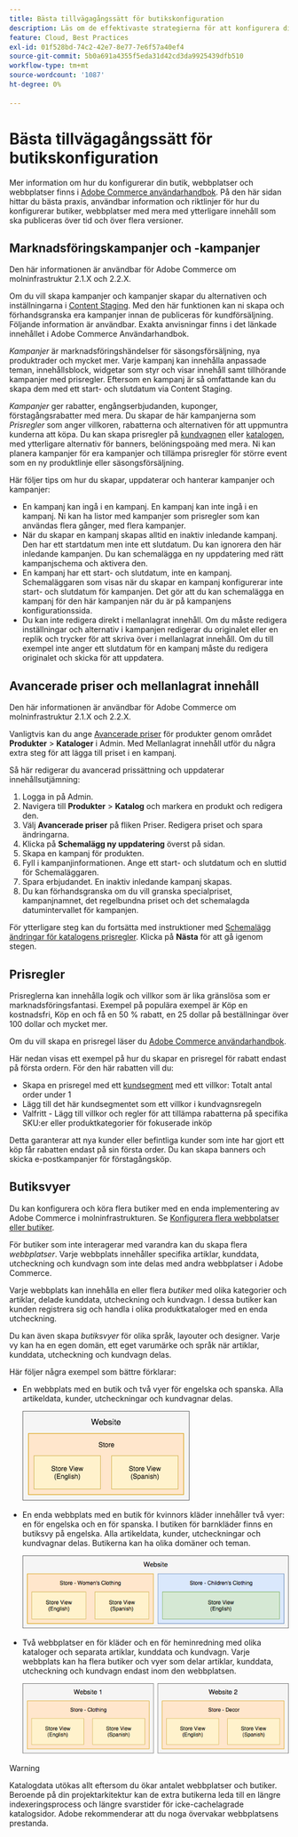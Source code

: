```yaml
---
title: Bästa tillvägagångssätt för butikskonfiguration
description: Läs om de effektivaste strategierna för att konfigurera din butik på Adobe Commerce i molninfrastruktur.
feature: Cloud, Best Practices
exl-id: 01f528bd-74c2-42e7-8e77-7e6f57a40ef4
source-git-commit: 5b0a691a4355f5eda31d42cd3da9925439dfb510
workflow-type: tm+mt
source-wordcount: '1087'
ht-degree: 0%

---
```


# Bästa tillvägagångssätt för butikskonfiguration

Mer information om hur du konfigurerar din butik, webbplatser och webbplatser finns i [Adobe Commerce användarhandbok](https://experienceleague.adobe.com/docs/commerce-admin/user-guides/home.html). På den här sidan hittar du bästa praxis, användbar information och riktlinjer för hur du konfigurerar butiker, webbplatser med mera med ytterligare innehåll som ska publiceras över tid och över flera versioner.

## Marknadsföringskampanjer och -kampanjer

Den här informationen är användbar för Adobe Commerce om molninfrastruktur 2.1.X och 2.2.X.

Om du vill skapa kampanjer och kampanjer skapar du alternativen och inställningarna i [Content Staging](https://experienceleague.adobe.com/docs/commerce-admin/content-design/staging/content-staging.html). Med den här funktionen kan ni skapa och förhandsgranska era kampanjer innan de publiceras för kundförsäljning. Följande information är användbar. Exakta anvisningar finns i det länkade innehållet i Adobe Commerce Användarhandbok.

_Kampanjer_ är marknadsföringshändelser för säsongsförsäljning, nya produktrader och mycket mer. Varje kampanj kan innehålla anpassade teman, innehållsblock, widgetar som styr och visar innehåll samt tillhörande kampanjer med prisregler. Eftersom en kampanj är så omfattande kan du skapa dem med ett start- och slutdatum via Content Staging.

_Kampanjer_ ger rabatter, engångserbjudanden, kuponger, förstagångsrabatter med mera. Du skapar de här kampanjerna som _Prisregler_ som anger villkoren, rabatterna och alternativen för att uppmuntra kunderna att köpa. Du kan skapa prisregler på [kundvagnen](https://experienceleague.adobe.com/docs/commerce-admin/marketing/promotions/cart-rules/price-rules-cart.html) eller [katalogen](https://experienceleague.adobe.com/docs/commerce-admin/marketing/promotions/catalog-rules/price-rules-catalog.html), med ytterligare alternativ för banners, belöningspoäng med mera. Ni kan planera kampanjer för era kampanjer och tillämpa prisregler för större event som en ny produktlinje eller säsongsförsäljning.

Här följer tips om hur du skapar, uppdaterar och hanterar kampanjer och kampanjer:

* En kampanj kan ingå i en kampanj. En kampanj kan inte ingå i en kampanj. Ni kan ha listor med kampanjer som prisregler som kan användas flera gånger, med flera kampanjer.
* När du skapar en kampanj skapas alltid en inaktiv inledande kampanj. Den har ett startdatum men inte ett slutdatum. Du kan ignorera den här inledande kampanjen. Du kan schemalägga en ny uppdatering med rätt kampanjschema och aktivera den.
* En kampanj har ett start- och slutdatum, inte en kampanj. Schemaläggaren som visas när du skapar en kampanj konfigurerar inte start- och slutdatum för kampanjen. Det gör att du kan schemalägga en kampanj för den här kampanjen när du är på kampanjens konfigurationssida.
* Du kan inte redigera direkt i mellanlagrat innehåll. Om du måste redigera inställningar och alternativ i kampanjen redigerar du originalet eller en replik och trycker för att skriva över i mellanlagrat innehåll. Om du till exempel inte anger ett slutdatum för en kampanj måste du redigera originalet och skicka för att uppdatera.

## Avancerade priser och mellanlagrat innehåll

Den här informationen är användbar för Adobe Commerce om molninfrastruktur 2.1.X och 2.2.X.

Vanligtvis kan du ange [Avancerade priser](https://experienceleague.adobe.com/docs/commerce-admin/catalog/products/pricing/pricing-advanced.html) för produkter genom området **Produkter** > **Kataloger** i Admin. Med Mellanlagrat innehåll utför du några extra steg för att lägga till priset i en kampanj.

Så här redigerar du avancerad prissättning och uppdaterar innehållsutjämning:

1. Logga in på Admin.
1. Navigera till **Produkter** > **Katalog** och markera en produkt och redigera den.
1. Välj **Avancerade priser** på fliken Priser. Redigera priset och spara ändringarna.
1. Klicka på **Schemalägg ny uppdatering** överst på sidan.
1. Skapa en kampanj för produkten.
1. Fyll i kampanjinformationen. Ange ett start- och slutdatum och en sluttid för Schemaläggaren.
1. Spara erbjudandet. En inaktiv inledande kampanj skapas.
1. Du kan förhandsgranska om du vill granska specialpriset, kampanjnamnet, det regelbundna priset och det schemalagda datumintervallet för kampanjen.

För ytterligare steg kan du fortsätta med instruktioner med [Schemalägg ändringar för katalogens prisregler](https://experienceleague.adobe.com/docs/commerce-admin/marketing/promotions/catalog-rules/price-rule-catalog-scheduled-changes.html). Klicka på **Nästa** för att gå igenom stegen.

## Prisregler

Prisreglerna kan innehålla logik och villkor som är lika gränslösa som er marknadsföringsfantasi. Exempel på populära exempel är Köp en kostnadsfri, Köp en och få en 50 % rabatt, en 25 dollar på beställningar över 100 dollar och mycket mer.

Om du vill skapa en prisregel läser du [Adobe Commerce användarhandbok](https://experienceleague.adobe.com/docs/commerce-admin/marketing/promotions/catalog-rules/price-rules-catalog-create.html).

Här nedan visas ett exempel på hur du skapar en prisregel för rabatt endast på första ordern. För den här rabatten vill du:

* Skapa en prisregel med ett [kundsegment](https://docs.magento.com/user-guide/marketing/customer-segment-price-rule.html) med ett villkor: Totalt antal order under 1
* Lägg till det här kundsegmentet som ett villkor i kundvagnsregeln
* Valfritt - Lägg till villkor och regler för att tillämpa rabatterna på specifika SKU:er eller produktkategorier för fokuserade inköp

Detta garanterar att nya kunder eller befintliga kunder som inte har gjort ett köp får rabatten endast på sin första order. Du kan skapa banners och skicka e-postkampanjer för förstagångsköp.

## Butiksvyer

Du kan konfigurera och köra flera butiker med en enda implementering av Adobe Commerce i molninfrastrukturen. Se [Konfigurera flera webbplatser eller butiker](multiple-sites.md).

För butiker som inte interagerar med varandra kan du skapa flera _webbplatser_. Varje webbplats innehåller specifika artiklar, kunddata, utcheckning och kundvagn som inte delas med andra webbplatser i Adobe Commerce.

Varje webbplats kan innehålla en eller flera _butiker_ med olika kategorier och artiklar, delade kunddata, utcheckning och kundvagn. I dessa butiker kan kunden registrera sig och handla i olika produktkataloger med en enda utcheckning.

Du kan även skapa _butiksvyer_ för olika språk, layouter och designer. Varje vy kan ha en egen domän, ett eget varumärke och språk när artiklar, kunddata, utcheckning och kundvagn delas.

Här följer några exempel som bättre förklarar:

* En webbplats med en butik och två vyer för engelska och spanska. Alla artikeldata, kunder, utcheckningar och kundvagnar delas.

  ![Butiksexempel 1](../../assets/example-store1.png)

* En enda webbplats med en butik för kvinnors kläder innehåller två vyer: en för engelska och en för spanska. I butiken för barnkläder finns en butiksvy på engelska. Alla artikeldata, kunder, utcheckningar och kundvagnar delas. Butikerna kan ha olika domäner och teman.

  ![Exempel på butik 2](../../assets/example-store2.png)

* Två webbplatser en för kläder och en för heminredning med olika kataloger och separata artiklar, kunddata och kundvagn. Varje webbplats kan ha flera butiker och vyer som delar artiklar, kunddata, utcheckning och kundvagn endast inom den webbplatsen.

  ![Butiksexempel 3](../../assets/example-store3.png)

>[!WARNING]
>
>Katalogdata utökas allt eftersom du ökar antalet webbplatser och butiker. Beroende på din projektarkitektur kan de extra butikerna leda till en längre indexeringsprocess och längre svarstider för icke-cachelagrade katalogsidor. Adobe rekommenderar att du noga övervakar webbplatsens prestanda.
